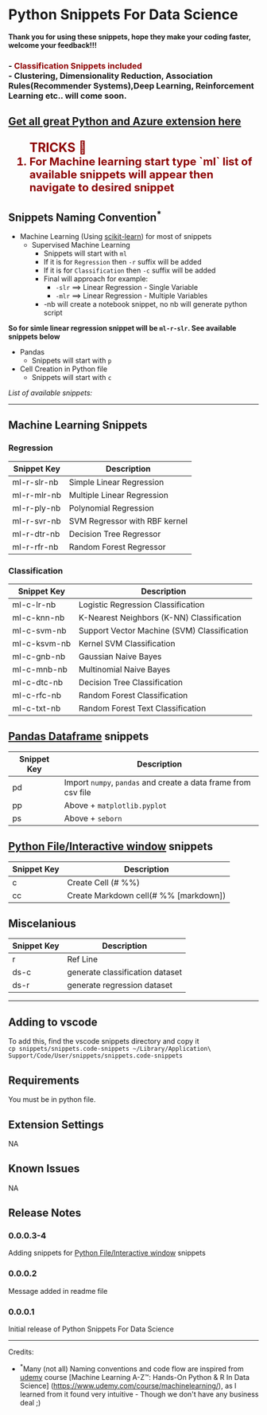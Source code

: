 # Python Snippets For Data Science


**Thank you for using these snippets, hope they make your coding faster, welcome your feedback!!!**


<h3>
 - <span style="color:#8E0000;">Classification Snippets included</span>  <br>
 - Clustering, Dimensionality Reduction, Association Rules(Recommender Systems),Deep Learning, Reinforcement Learning etc.. will come soon.
</h3>
 
<h2 style="color:#8E0000;">  

[Get all great Python and Azure extension here](https://marketplace.visualstudio.com/items?itemName=SunilYadav.dspysnippets)
</h2>

<ol style="color:#8E0000; font-weight:bold;font-size:25px;">TRICKS &#x1F514;
<li style="color:#8E0000; font-weight:bold;font-size:22px;">For Machine learning start type `ml` list of available snippets will appear then navigate to desired snippet</li>
</ol>

## Snippets Naming Convention<sup>*<sup>

- Machine Learning (Using [scikit-learn](https://scikit-learn.org/stable/)) for most of snippets
  - Supervised Machine Learning
    - Snippets will start with `ml`
    - If it is for `Regression` then `-r` suffix will be added
    - If it is for `Classification` then `-c` suffix will be added
    - Final will approach for example:
      - `-slr` ==> Linear Regression - Single Variable
      - `-mlr` ==> Linear Regression - Multiple Variables
    - -nb will create a notebook snippet, no nb will generate python script

**So for simle linear regression snippet will be `ml-r-slr`. See available snippets below**

- Pandas
  - Snippets will start with `p`
- Cell Creation in Python file
  - Snippets will start with `c`

*List of available snippets:*

-----------------------------------------------------------------------------------------------------------

## Machine Learning Snippets

### Regression

| Snippet Key | Description                   |
| ----------- | ----------------------------- |
| ml-r-slr-nb | Simple Linear Regression      |
| ml-r-mlr-nb | Multiple Linear Regression    |
| ml-r-ply-nb | Polynomial Regression         |
| ml-r-svr-nb | SVM Regressor with RBF kernel |
| ml-r-dtr-nb | Decision Tree Regressor       |
| ml-r-rfr-nb | Random Forest Regressor       |

### Classification

| Snippet Key  | Description                                 |
| ------------ | ------------------------------------------- |
| ml-c-lr-nb   | Logistic Regression Classification          |
| ml-c-knn-nb  | K-Nearest Neighbors (K-NN) Classification   |
| ml-c-svm-nb  | Support Vector Machine (SVM) Classification |
| ml-c-ksvm-nb | Kernel SVM Classification                   |
| ml-c-gnb-nb  | Gaussian Naive Bayes                        |
| ml-c-mnb-nb  | Multinomial Naive Bayes                     |
| ml-c-dtc-nb  | Decision Tree Classification                |
| ml-c-rfc-nb  | Random Forest Classification                |
| ml-c-txt-nb  | Random Forest Text Classification           |

## [Pandas Dataframe](https://pandas.pydata.org/pandas-docs/stable/index.html) snippets

| Snippet Key | Description                                                    |
| ----------- | -------------------------------------------------------------- |
| pd          | Import `numpy`, `pandas` and create a data frame from csv file |
| pp          | Above + `matplotlib.pyplot`                                    |
| ps          | Above + `seborn`                                               |

## [Python File/Interactive window](https://code.visualstudio.com/docs/python/jupyter-support-py) snippets

| Snippet Key | Description                           |
| ----------- | ------------------------------------- |
| c           | Create Cell (# %%)                    |
| cc          | Create Markdown cell(# %% [markdown]) |

## Miscelanious

| Snippet Key | Description                     |
| ----------- | ------------------------------- |
| r           | Ref Line                        |
| ds-c        | generate classification dataset |
| ds-r        | generate regression dataset     |

-----------------------------------------------------------------------------------------------------------

## Adding to vscode
To add this, find the vscode snippets directory and copy it   
`cp snippets/snippets.code-snippets ~/Library/Application\ Support/Code/User/snippets/snippets.code-snippets`

## Requirements

You must be in python file.

## Extension Settings

NA

## Known Issues

NA

## Release Notes

### 0.0.0.3-4

Adding snippets for [Python File/Interactive window](https://code.visualstudio.com/docs/python/jupyter-support-py) snippets

### 0.0.0.2

Message added in readme file

### 0.0.0.1

Initial release of Python Snippets For Data Science

-----------------------------------------------------------------------------------------------------------
Credits:

- <sup>*</sup>Many (not all) Naming conventions and code flow are inspired from [udemy](https://www.udemy.com/) course [Machine Learning A-Z™: Hands-On Python & R In Data Science] (https://www.udemy.com/course/machinelearning/), as I learned from it found very intuitive  - Though we don't have any business deal ;)

